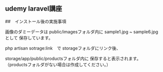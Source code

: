 ## udemy laravel講座

##　インストール後の実施事項

画像のダミーデータは
public/imagesフォルダ内に
sample1.jpg ~ sample6.jpg　として
保存しています。

php artisan sotrage:link　で
storageフォルダにリンク後、

storage/app/public/productsフォルダ内に
保存すると表示されます。
（productsフォルダがない場合は作成してください。）
